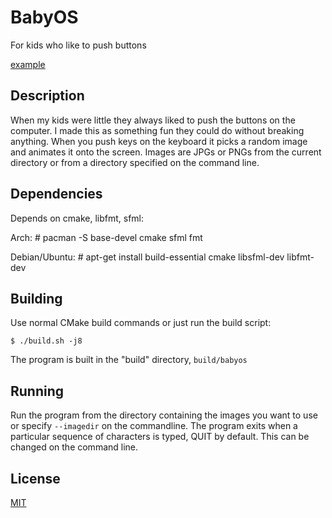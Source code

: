 # BabyOS

For kids who like to push buttons

[example](https://imgur.com/a/2x8vo82)

## Description

When my kids were little they always liked to push the buttons on the computer.  I made this as something fun they could do without breaking anything.  When you push keys on the keyboard it picks a random image and animates it onto the screen.  Images are JPGs or PNGs from the current directory or from a directory specified on the command line.

## Dependencies

Depends on cmake, libfmt, sfml:

Arch:
    # pacman -S base-devel cmake sfml fmt

Debian/Ubuntu:
    # apt-get install build-essential cmake libsfml-dev libfmt-dev

## Building

Use normal CMake build commands or just run the build script:

    $ ./build.sh -j8

The program is built in the "build" directory, `build/babyos`

## Running

Run the program from the directory containing the images you want to use or specify `--imagedir` on the commandline.  The program exits when a particular sequence of characters is typed, QUIT by default.  This can be changed on the command line.

## License

[MIT](https://opensource.org/licenses/MIT)
